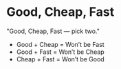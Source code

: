 # Good, Cheap, Fast

"Good, Cheap, Fast — pick two."

- Good + Cheap = Won’t be Fast
- Good + Fast = Won’t be Cheap
- Cheap + Fast = Won’t be Good

